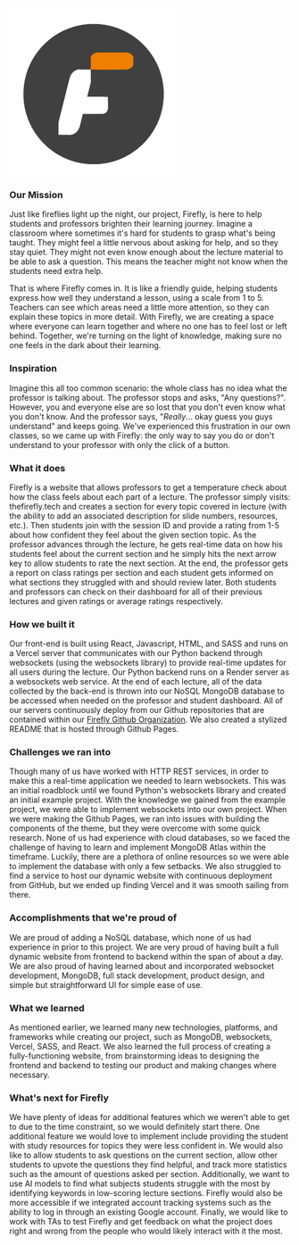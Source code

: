 <img src="https://github.com/Firefly-HackGT/firefly-pages/blob/main/assets/img/FireFly_Background.png" class="center-image">

### Our Mission
Just like fireflies light up the night, our project, Firefly, is here to help students and professors brighten their learning journey. Imagine a classroom where sometimes it's hard for students to grasp what's being taught. They might feel a little nervous about asking for help, and so they stay quiet. They might not even know enough about the lecture material to be able to ask a question. This means the teacher might not know when the students need extra help.

That is where Firefly comes in. It is like a friendly guide, helping students express how well they understand a lesson, using a scale from 1 to 5. Teachers can see which areas need a little more attention, so they can explain these topics in more detail. With Firefly, we are creating a space where everyone can learn together and where no one has to feel lost or left behind. Together, we're turning on the light of knowledge, making sure no one feels in the dark about their learning.

### Inspiration

Imagine this all too common scenario: the whole class has no idea what the professor is talking about. The professor stops and asks, "Any questions?". However, you and everyone else are so lost that you don't even know what you don't know. And the professor says, "_Really_... okay guess you guys understand" and keeps going. We've experienced this frustration in our own classes, so we came up with Firefly: the only way to say you do or don't understand to your professor with only the click of a button.

### What it does
Firefly is a website that allows professors to get a temperature check about how the class feels about each part of a lecture. The professor simply visits: thefirefly.tech and creates a section for every topic covered in lecture (with the ability to add an associated description for slide numbers, resources, etc.). Then students join with the session ID and provide a rating from 1-5 about how confident they feel about the given section topic. As the professor advances through the lecture, he gets real-time data on how his students feel about the current section and he simply hits the next arrow key to allow students to rate the next section. At the end, the professor gets a report on class ratings per section and each student gets informed on what sections they struggled with and should review later. Both students and professors can check on their dashboard for all of their previous lectures and given ratings or average ratings respectively.

### How we built it
Our front-end is built using React, Javascript, HTML, and SASS and runs on a Vercel server that communicates with our Python backend through websockets (using the websockets library)  to provide real-time updates for all users during the lecture. Our Python backend runs on a Render server as a websockets web service. At the end of each lecture, all of the data collected by the back-end is thrown into our NoSQL MongoDB database to be accessed when needed on the professor and student dashboard. All of our servers continuously deploy from our Github repositories that are contained within our [Firefly Github Organization](https://github.com/Firefly-HackGT). We also created a stylized README that is hosted through Github Pages.

### Challenges we ran into
Though many of us have worked with HTTP REST services, in order to make this a real-time application we needed to learn websockets. This was an initial roadblock until we found Python's websockets library and created an initial example project. With the knowledge we gained from the example project, we were able to implement websockets into our own project. When we were making the Github Pages, we ran into issues with building the components of the theme, but they were overcome with some quick research. None of us had experience with cloud databases, so we faced the challenge of having to learn and implement MongoDB Atlas within the timeframe. Luckily, there are a plethora of online resources so we were able to implement the database with only a few setbacks. We also struggled to find a service to host our dynamic website with continuous deployment from GitHub, but we ended up finding Vercel and it was smooth sailing from there.

### Accomplishments that we're proud of
We are proud of adding a NoSQL database, which none of us had experience in prior to this project. We are very proud of having built a full dynamic website from frontend to backend within the span of about a day. We are also proud of having learned about and incorporated websocket development, MongoDB, full stack development, product design, and simple but straightforward UI for simple ease of use.

### What we learned
As mentioned earlier, we learned many new technologies, platforms, and frameworks while creating our project, such as MongoDB, websockets, Vercel, SASS, and React. We also learned the full process of creating a fully-functioning website, from brainstorming ideas to designing the frontend and backend to testing our product and making changes where necessary.

### What's next for Firefly
We have plenty of ideas for additional features which we weren't able to get to due to the time constraint, so we would definitely start there. One additional feature we would love to implement include providing the student with study resources for topics they were less confident in. We would also like to allow students to ask questions on the current section, allow other students to upvote the questions they find helpful, and track more statistics such as the amount of questions asked per section. Additionally, we want to use AI models to find what subjects students struggle with the most by identifying keywords in low-scoring lecture sections. Firefly would also be more accessible if we integrated account tracking systems such as the ability to log in through an existing Google account. Finally, we would like to work with TAs to test Firefly and get feedback on what the project does right and wrong from the people who would likely interact with it the most.
